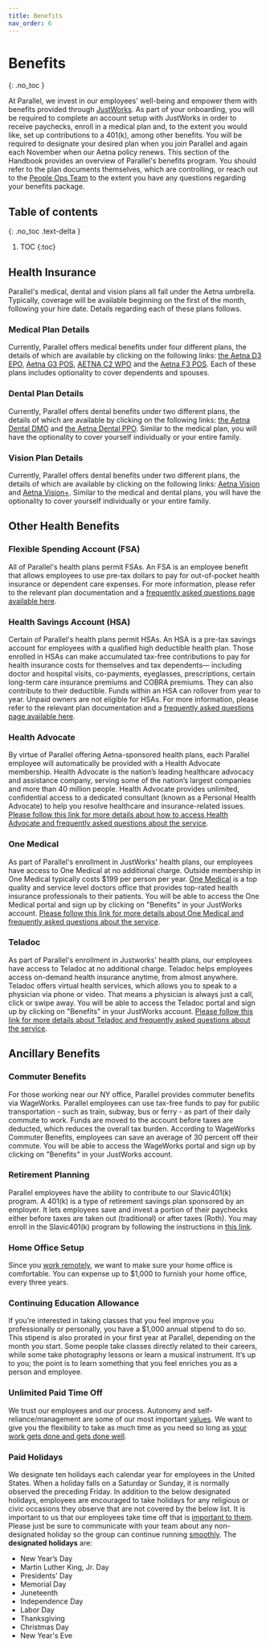 ```yaml
---
title: Benefits
nav_order: 6
---
```

# Benefits
{: .no_toc }

At Parallel, we invest in our employees' well-being and empower them with benefits provided through [JustWorks](https://secure.justworks.com/benefits/company_benefits_overviews/7b44def0-2f3e-437b-bc6b-fb31f5dc464f/show). As part of your onboarding, you will be required to complete an account setup with JustWorks in order to receive paychecks, enroll in a medical plan and, to the extent you would like, set up contributions to a 401(k), among other benefits. You will be required to designate your desired plan when you join Parallel and again each November when our Aetna policy renews. This section of the Handbook provides an overview of Parallel's benefits program. You should refer to the plan documents themselves, which are controlling, or reach out to the [People Ops Team](mailto:people@parallelmarkets.com) to the extent you have any questions regarding your benefits package.

## Table of contents
{: .no_toc .text-delta }

1. TOC
{:toc}

## Health Insurance
Parallel's medical, dental and vision plans all fall under the Aetna umbrella. Typically, coverage will be available beginning on the first of the month, following your hire date. Details regarding each of these plans follows.

### Medical Plan Details
Currently, Parallel offers medical benefits under four different plans, the details of which are available by clicking on the following links: [the Aetna D3 EPO](https://secure.justworks.com/insurance_policy_document/plan-details/2019-2020-aetna-justworks-medical-d3-plan-details), [Aetna G3 POS](https://secure.justworks.com/insurance_policy_document/plan-details/2019-2020-aetna-justworks-medical-g3-plan-details), [AETNA C2 WPO](https://secure.justworks.com/insurance_policy_document/plan-details/2019-2020-aetna-justworks-medical-c2-plan-details) and the [Aetna F3 POS](https://secure.justworks.com/insurance_policy_document/plan-details/2019-2020-aetna-justworks-medical-f3-plan-details). Each of these plans includes optionality to cover dependents and spouses. 

### Dental Plan Details
Currently, Parallel offers dental benefits under two different plans, the details of which are available by clicking on the following links: [the Aetna Dental DMO](https://secure.justworks.com/insurance_policy_document/plan-details/2019-2020-aetna-justworks-dental-dmo-plan-details) and [the Aetna Dental PPO](https://secure.justworks.com/insurance_policy_document/plan-details/2019-2020-aetna-justworks-dental-ppo-plan-details). Similar to the medical plan, you will have the optionality to cover yourself individually or your entire family. 

### Vision Plan Details
Currently, Parallel offers dental benefits under two different plans, the details of which are available by clicking on the following links: [Aetna Vision](https://secure.justworks.com/insurance_policy_document/plan-details/2019-2020-aetna-justworks-vision-plan-details) and [Aetna Vision+](https://secure.justworks.com/insurance_policy_document/plan-details/2019-2020-aetna-justworks-vision-plus-plan-details). Similar to the medical and dental plans, you will have the optionality to cover yourself individually or your entire family.

## Other Health Benefits
### Flexible Spending Account (FSA)
All of Parallel's health plans permit FSAs. An FSA is an employee benefit that allows employees to use pre-tax dollars to pay for out-of-pocket health insurance or dependent care expenses. For more information, please refer to the relevant plan documentation and a [frequently asked questions page available here](https://help.justworks.com/hc/en-us/articles/360004481412-Flexible-Spending-Accounts-FSA-). 

### Health Savings Account (HSA)
Certain of Parallel's health plans permit HSAs. An HSA is a pre-tax savings account for employees with a qualified high deductible health plan. Those enrolled in HSAs can make accumulated tax-free contributions to pay for health insurance costs for themselves and tax dependents— including doctor and hospital visits, co-payments, eyeglasses, prescriptions, certain long-term care insurance premiums and COBRA premiums. They can also contribute to their deductible. Funds within an HSA can rollover from year to year. Unpaid owners are not eligible for HSAs. For more information, please refer to the relevant plan documentation and a [frequently asked questions page available here](https://help.justworks.com/hc/en-us/articles/360004530431-Health-Savings-Account-HSA-).

### Health Advocate
By virtue of Parallel offering Aetna-sponsored health plans, each Parallel employee will automatically be provided with a Health Advocate membership. Health Advocate is the nation’s leading healthcare advocacy and assistance company, serving some of the nation’s largest companies and more than 40 million people. Health Advocate provides unlimited, confidential access to a dedicated consultant (known as a Personal Health Advocate) to help you resolve healthcare and insurance-related issues. [Please follow this link for more details about how to access Health Advocate and frequently asked questions about the service](https://help.justworks.com/hc/en-us/articles/360004530211-Health-Advocate-FAQs).

### One Medical
As part of Parallel's enrollment in JustWorks' health plans, our employees have access to One Medical at no additional charge. Outside membership in One Medical typically costs $199 per person per year. [One Medical](https://www.onemedical.com/) is a top quality and service level doctors office that provides top-rated health insurance professionals to their patients. You will be able to access the One Medical portal and sign up by clicking on "Benefits" in your JustWorks account. [Please follow this link for more details about One Medical and frequently asked questions about the service](https://help.justworks.com/hc/en-us/articles/360004480992-One-Medicalhttps://help.justworks.com/hc/en-us/articles/360004480992-One-Medical).

### Teladoc
As part of Parallel's enrollment in Justworks' health plans, our employees have access to Teladoc at no additional charge. Teladoc helps employees access on-demand health insurance anytime, from almost anywhere. Teladoc offers virtual health services, which allows you to speak to a physician via phone or video. That means a physician is always just a call, click or swipe away. You will be able to access the Teladoc portal and sign up by clicking on "Benefits" in your JustWorks account. [Please follow this link for more details about Teladoc and frequently asked questions about the service](https://help.justworks.com/hc/en-us/articles/360004530231-Teladoc).

## Ancillary Benefits
### Commuter Benefits
For those working near our NY office, Parallel provides commuter benefits via WageWorks. Parallel employees can use tax-free funds to pay for public transportation - such as train, subway, bus or ferry - as part of their daily commute to work. Funds are moved to the account before taxes are deducted, which reduces the overall tax burden. According to WageWorks Commuter Benefits, employees can save an average of 30 percent off their commute. You will be able to access the WageWorks portal and sign up by clicking on "Benefits" in your JustWorks account.

### Retirement Planning
Parallel employees have the ability to contribute to our Slavic401(k) program. A 401(k) is a type of retirement savings plan sponsored by an employer. It lets employees save and invest a portion of their paychecks either before taxes are taken out (traditional) or after taxes (Roth). You may enroll in the Slavic401(k) program by following the instructions in [this link](https://help.justworks.com/hc/en-us/articles/360004530251-401-k-).

### Home Office Setup
Since you [work remotely](../work/index.md), we want to make sure your home office is comfortable. You can expense up to $1,000 to furnish your home office, every three years.

### Continuing Education Allowance
If you’re interested in taking classes that you feel improve you professionally or personally, you have a $1,000 annual stipend to do so. This stipend is also prorated in your first year at Parallel, depending on the month you start. Some people take classes directly related to their careers, while some take photography lessons or learn a musical instrument. It’s up to you; the point is to learn something that you feel enriches you as a person and employee.

### Unlimited Paid Time Off
We trust our employees and our process. Autonomy and self-reliance/management are some of our most important [values](../values/index.md/#agency-raised_hands). We want to give you the flexibility to take as much time as you need so long as [your work gets done and gets done well](../values/index.md/#focus-on-outcomes-trophy).

### Paid Holidays
We designate ten holidays each calendar year for employees in the United States. When a holiday falls on a Saturday or Sunday, it is normally  observed the preceding Friday. In addition to the below designated holidays, employees are encouraged to take holidays for any religious or civic occasions they observe that are not covered by the below list. It is important to us that our employees take time off that is [important to them](../values/index.md/#agency-raised_hands). Please just be sure to communicate with your team about any non-designated holiday so the group can continue running [smoothly](../values/index.md/#efficiency-runner). The **designated holidays** are:

* New Year’s Day
* Martin Luther King, Jr. Day 
* Presidents' Day
* Memorial Day
* Juneteenth
* Independence Day 
* Labor Day 
* Thanksgiving 
* Christmas Day
* New Year's Eve
